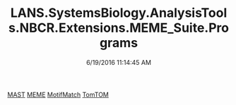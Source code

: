 ﻿---
title: LANS.SystemsBiology.AnalysisTools.NBCR.Extensions.MEME_Suite.Programs
date: 6/19/2016 11:14:45 AM
---

[MAST](T-LANS.SystemsBiology.AnalysisTools.NBCR.Extensions.MEME_Suite.Programs.MAST.html)
[MEME](T-LANS.SystemsBiology.AnalysisTools.NBCR.Extensions.MEME_Suite.Programs.MEME.html)
[MotifMatch](T-LANS.SystemsBiology.AnalysisTools.NBCR.Extensions.MEME_Suite.Programs.MotifMatch.html)
[TomTOM](T-LANS.SystemsBiology.AnalysisTools.NBCR.Extensions.MEME_Suite.Programs.TomTOM.html)
